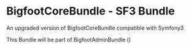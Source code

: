 # BigfootCoreBundle - SF3 Bundle
An upgraded version of BigfootCoreBundle compatible with Symfony3

This Bundle will be part of BigfootAdminBundle ()

